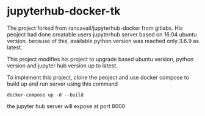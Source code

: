 # jupyterhub-docker-tk

The project forked from rancavail/jupyterhub-docker from gitlabs. His peoject had done creatable users jupyterhub server based on 16.04 ubuntu version. because of this, available python version was reached only 3.6.9 as latest.

This project modifies his project to upgrade based ubuntu version, python version and jupyter hub version up to latest.

To implement this project, clone the peoject and use docker compose to build up and run server using this command


```
docker-compose up -d --build
```

the jupyter hub server will expose at port 8000
